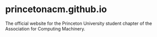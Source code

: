 # princetonacm.github.io

The official website for the Princeton University student chapter of the Association for Computing Machinery.

